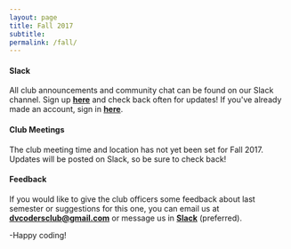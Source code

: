 ```yaml
---
layout: page
title: Fall 2017
subtitle: 
permalink: /fall/
---
```


#### **Slack**

All club announcements and community chat can be found on our Slack channel. Sign up **[here](http://apply.dvcoders.com/)** and check back often for updates! If you've already made an account, sign in **[here](https://dvcoders.slack.com/)**.


#### **Club Meetings**

The club meeting time and location has not yet been set for Fall 2017. Updates will be posted on Slack, so be sure to check back!

#### **Feedback**

If you would like to give the club officers some feedback about last semester or suggestions for this one, you can email us at **[dvcodersclub@gmail.com](mailto:dvcodersclub@gmail.com)** or message us in **[Slack](dvcoders.slack.com)** (preferred).

-Happy coding!	  

